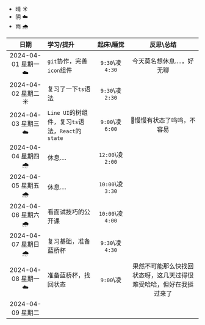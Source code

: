 - 晴 ☀️
- 阴 ☁️
- 雨 🌧️

|        日期         | 学习/提升                                         |    起床\睡觉     |                          反思\总结                           |
| :-----------------: | :------------------------------------------------ | :--------------: | :----------------------------------------------------------: |
| 2024-04-01 星期一 ☁️ | `git`协作，完善`icon`组件                         | `9:30`\凌`4:30`  |                  今天莫名想休息....，好无聊                  |
| 2024-04-02 星期二 ☀️ | 复习了一下`ts`语法                                | `9:30`\凌`2:30`  |                                                              |
| 2024-04-03 星期三 ☁️ | `Line UI`的树组件，复习`ts`语法，`React`的`state` | `9:00`\凌`6:00`  |                  🎈慢慢有状态了呜呜，不容易                   |
| 2024-04-04 星期四 🌧️ | 休息....                                          | `12:00`\凌`2:00` |                                                              |
| 2024-04-05 星期五 🌧️ | 休息....                                          | `10:00`\凌`3:30` |                                                              |
| 2024-04-06 星期六 🌧️ | 看面试技巧的公开课                                | `10:00`\凌`4:00` |                                                              |
| 2024-04-07 星期日 🌧️ | 复习基础，准备蓝桥杯                              | `9:30`\凌`4:30`  |                                                              |
| 2024-04-08 星期一 ☁️ | 准备蓝桥杯，找回状态                              |    `9:00`\凌     | 果然不可能那么快找回状态呀，这几天过得很难受哈哈，但好在我挺过来了 |
|  2024-04-09 星期二  |                                                   |                  |                                                              |